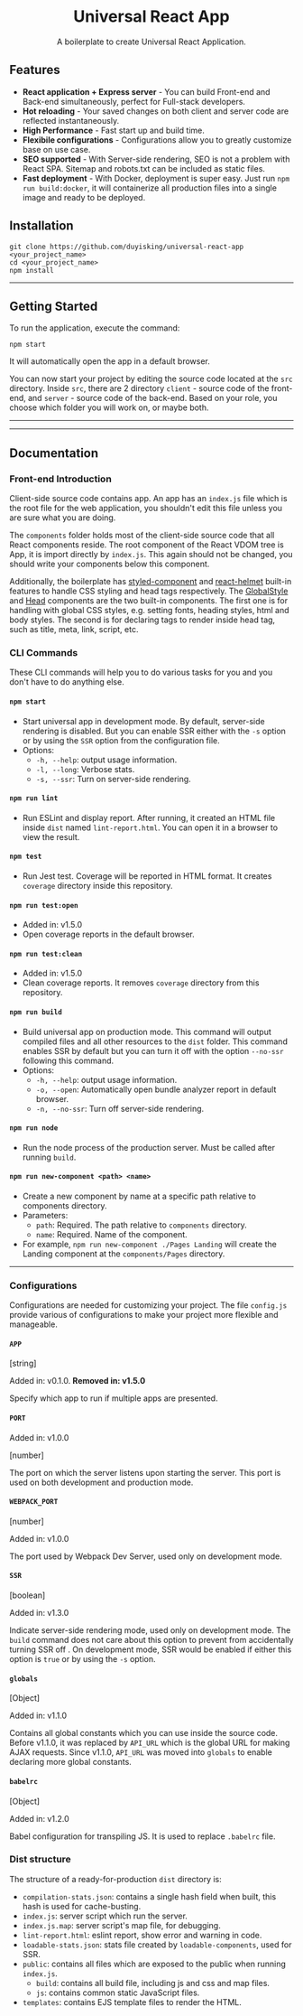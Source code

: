 <center>
<h1>Universal React App</h1>
A boilerplate to create Universal React Application.
</center>

## Features
- **React application + Express server** - You can build Front-end and Back-end simultaneously, perfect for Full-stack developers.
- **Hot reloading** - Your saved changes on both client and server code are reflected instantaneously.
- **High Performance** - Fast start up and build time.
- **Flexibile configurations** - Configurations allow you to greatly customize base on use case.
- **SEO supported** - With Server-side rendering, SEO is not a problem with React SPA. Sitemap and robots.txt can be included as static files.
- **Fast deployment** - With Docker, deployment is super easy. Just run `npm run build:docker`, it will containerize all production files into a single image and ready to be deployed.

## Installation
```
git clone https://github.com/duyisking/universal-react-app <your_project_name>
cd <your_project_name>
npm install
```

---
## Getting Started
To run the application, execute the command:
```
npm start
```
It will automatically open the app in a default browser.

You can now start your project by editing the source code located at the `src` directory.
Inside `src`, there are 2 directory `client` - source code of the front-end, and `server` - source code of the back-end. Based on your role, you choose which folder you will work on, or maybe both.

---
---
## Documentation

### Front-end Introduction
Client-side source code contains app. An app has an `index.js` file which is the root file for the web application, you shouldn't edit this file unless you are sure what you are doing.

The `components` folder holds most of the client-side source code that all React components reside. The root component of the React VDOM tree is App, it is import directly by `index.js`. This again should not be changed, you should write your components below this component.

Additionally, the boilerplate has [styled-component](https://www.styled-components.com/) and [react-helmet](https://github.com/nfl/react-helmet) built-in features to handle CSS styling and head tags respectively. The [GlobalStyle](src/client/app/components/GlobalStyle/GlobalStyle.jsx) and [Head](src/client/app/components/Head/Head.jsx) components are the two built-in components. The first one is for handling with global CSS styles, e.g. setting fonts, heading styles, html and body styles. The second is for declaring tags to render inside head tag, such as title, meta, link, script, etc.

### CLI Commands
These CLI commands will help you to do various tasks for you and you don't have to do anything else.

#### `npm start`
- Start universal app in development mode. By default, server-side rendering is disabled. But you can enable SSR either with the `-s` option or by using the `SSR` option from the configuration file.
- Options:
  - `-h, --help`: output usage information.
  - `-l, --long`: Verbose stats.
  - `-s, --ssr`: Turn on server-side rendering.

#### `npm run lint`
- Run ESLint and display report. After running, it created an HTML file inside `dist` named `lint-report.html`. You can open it in a browser to view the result.

#### `npm test`
- Run Jest test. Coverage will be reported in HTML format. It creates `coverage` directory inside this repository.

#### `npm run test:open`
- Added in: v1.5.0
- Open coverage reports in the default browser.

#### `npm run test:clean`
- Added in: v1.5.0
- Clean coverage reports. It removes `coverage` directory from this repository.

#### `npm run build`
- Build universal app on production mode. This command will output compiled files and all other resources to the `dist` folder. This command enables SSR by default but you can turn it off with the option `--no-ssr` following this command.
- Options:
    - `-h, --help`: output usage information.
    - `-o, --open`: Automatically open bundle analyzer report in default browser.
    - `-n, --no-ssr`: Turn off server-side rendering.

#### `npm run node`
- Run the node process of the production server. Must be called after running `build`.
#### `npm run new-component <path> <name>`
- Create a new component by name at a specific path relative to components directory.
- Parameters:
  - `path`: Required. The path relative to `components` directory.
  - `name`: Required. Name of the component.
- For example, `npm run new-component ./Pages Landing` will create the Landing component at the `components/Pages` directory.

---
### Configurations
Configurations are needed for customizing your project. The file `config.js` provide various of configurations to make your project more flexible and manageable.
#### `APP`
[string]

Added in: v0.1.0.
**Removed in: v1.5.0**

Specify which app to run if multiple apps are presented.

#### `PORT`
Added in: v1.0.0

[number]

The port on which the server listens upon starting the server. This port is used on both development and production mode.

#### `WEBPACK_PORT`
[number]

Added in: v1.0.0

The port used by Webpack Dev Server, used only on development mode.

#### `SSR`
[boolean]

Added in: v1.3.0

Indicate server-side rendering mode, used only on development mode. The `build` command does not care about this option to prevent from accidentally turning SSR off . On development mode, SSR would be enabled if either this option is `true` or by using the `-s` option.

#### `globals`
[Object]

Added in: v1.1.0

Contains all global constants which you can use inside the source code. Before v1.1.0, it was replaced by `API_URL` which is the global URL for making AJAX requests. Since v1.1.0, `API_URL` was moved into `globals` to enable declaring more global constants.

#### `babelrc`
[Object]

Added in: v1.2.0

Babel configuration for transpiling JS. It is used to replace `.babelrc` file.

### Dist structure
The structure of a ready-for-production `dist` directory is:
- `compilation-stats.json`: contains a single hash field when built, this hash is used for cache-busting.
- `index.js`: server script which run the server.
- `index.js.map`: server script's map file, for debugging.
- `lint-report.html`: eslint report, show error and warning in code.
- `loadable-stats.json`: stats file created by `loadable-components`, used for SSR.
- `public`: contains all files which are exposed to the public when running `index.js`.
  - `build`: contains all build file, including js and css and map files.
  - `js`: contains common static JavaScript files.
- `templates`: contains EJS template files to render the HTML.
